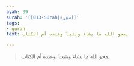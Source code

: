 ```yaml
---
ayah: 39
surah: '[[013-Surah|سورة]]'
tags:
- quran
text: يمحو الله ما يشاء ويثبت ۖ وعنده أم الكتاب

---
```

> يمحو الله ما يشاء ويثبت ۖ وعنده أم الكتاب
